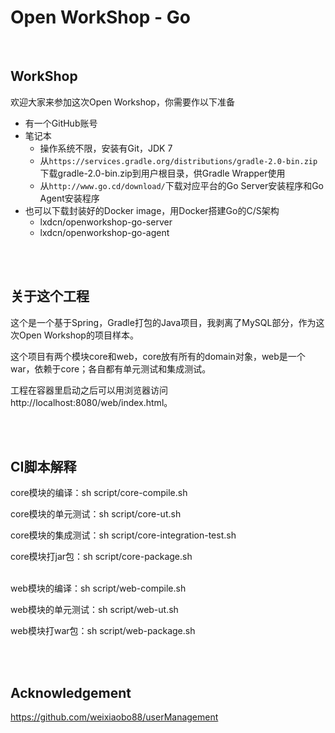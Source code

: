 Open WorkShop - Go
==================

<br />

WorkShop
--------

欢迎大家来参加这次Open Workshop，你需要作以下准备

  - 有一个GitHub账号
  - 笔记本
    - 操作系统不限，安装有Git，JDK 7
    - 从`https://services.gradle.org/distributions/gradle-2.0-bin.zip`下载gradle-2.0-bin.zip到用户根目录，供Gradle Wrapper使用
    - 从`http://www.go.cd/download/`下载对应平台的Go Server安装程序和Go Agent安装程序
  - 也可以下载封装好的Docker image，用Docker搭建Go的C/S架构
    - lxdcn/openworkshop-go-server
    - lxdcn/openworkshop-go-agent






<br /><br />

关于这个工程
-----------

这个是一个基于Spring，Gradle打包的Java项目，我剥离了MySQL部分，作为这次Open Workshop的项目样本。

这个项目有两个模块core和web，core放有所有的domain对象，web是一个war，依赖于core；各自都有单元测试和集成测试。

工程在容器里启动之后可以用浏览器访问http://localhost:8080/web/index.html。




<br /><br />

CI脚本解释
---------

core模块的编译：sh script/core-compile.sh

core模块的单元测试：sh script/core-ut.sh

core模块的集成测试：sh script/core-integration-test.sh

core模块打jar包：sh script/core-package.sh

<br />
web模块的编译：sh script/web-compile.sh

web模块的单元测试：sh script/web-ut.sh

web模块打war包：sh script/web-package.sh


<br /><br />

Acknowledgement
---------------

https://github.com/weixiaobo88/userManagement

